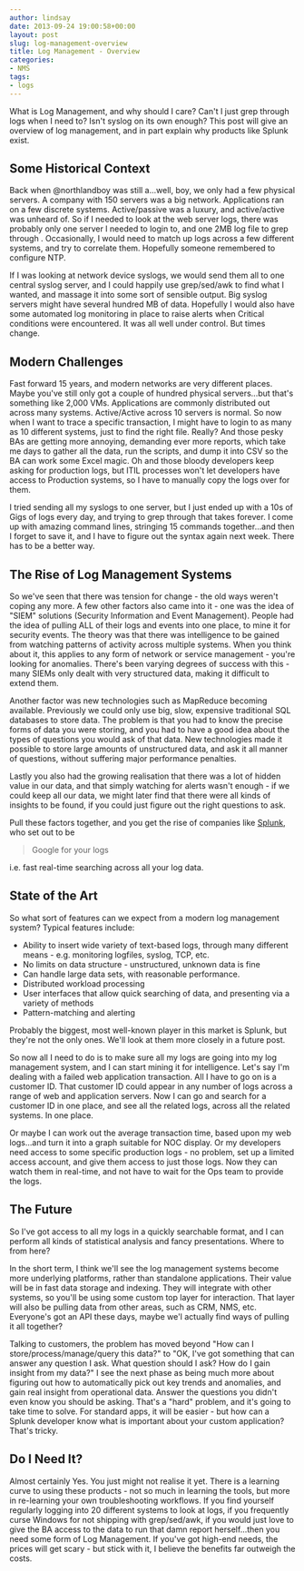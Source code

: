 ```yaml
---
author: lindsay
date: 2013-09-24 19:00:58+00:00
layout: post
slug: log-management-overview
title: Log Management - Overview
categories:
- NMS
tags:
- logs
---
```


What is Log Management, and why should I care? Can't I just grep through logs when I need to? Isn't syslog on its own enough? This post will give an overview of log management, and in part explain why products like Splunk exist.

## Some Historical Context

Back when @northlandboy was still a...well, boy, we only had a few physical servers. A company with 150 servers was a big network. Applications ran on a few discrete systems. Active/passive was a luxury, and active/active was unheard of. So if I needed to look at the web server logs, there was probably only one server I needed to login to, and one 2MB log file to grep through . Occasionally, I would need to match up logs across a few different systems, and try to correlate them. Hopefully someone remembered to configure NTP.

If I was looking at network device syslogs, we would send them all to one central syslog server, and I could happily use grep/sed/awk to find what I wanted, and massage it into some sort of sensible output. Big syslog servers might have several hundred MB of data. Hopefully I would also have some automated log monitoring in place to raise alerts when Critical conditions were encountered. It was all well under control. But times change.

## Modern Challenges

Fast forward 15 years, and modern networks are very different places. Maybe you've still only got a couple of hundred physical servers...but that's something like 2,000 VMs. Applications are commonly distributed out across many systems. Active/Active across 10 servers is normal. So now when I want to trace a specific transaction, I might have to login to as many as 10 different systems, just to find the right file. Really? And those pesky BAs are getting more annoying, demanding ever more reports, which take me days to gather all the data, run the scripts, and dump it into CSV so the BA can work some Excel magic. Oh and those bloody developers keep asking for production logs, but ITIL processes won't let developers have access to Production systems, so I have to manually copy the logs over for them.

I tried sending all my syslogs to one server, but I just ended up with a 10s of Gigs of logs every day, and trying to grep through that takes forever. I come up with amazing command lines, stringing 15 commands together...and then I forget to save it, and I have to figure out the syntax again next week. There has to be a better way.

## The Rise of Log Management Systems

So we've seen that there was tension for change - the old ways weren't coping any more. A few other factors also came into it - one was the idea of "SIEM" solutions (Security Information and Event Management). People had the idea of pulling ALL of their logs and events into one place, to mine it for security events. The theory was that there was intelligence to be gained from watching patterns of activity across multiple systems. When you think about it, this applies to any form of network or service management - you're looking for anomalies. There's been varying degrees of success with this - many SIEMs only dealt with very structured data, making it difficult to extend them.

Another factor was new technologies such as MapReduce becoming available. Previously we could only use big, slow, expensive traditional SQL databases to store data. The problem is that you had to know the precise forms of data you were storing, and you had to have a good idea about the types of questions you would ask of that data. New technologies made it possible to store large amounts of unstructured data, and ask it all manner of questions, without suffering major performance penalties.

Lastly you also had the growing realisation that there was a lot of hidden value in our data, and that simply watching for alerts wasn't enough - if we could keep all our data, we might later find that there were all kinds of insights to be found, if you could just figure out the right questions to ask.

Pull these factors together, and you get the rise of companies like [Splunk](http://www.splunk.com), who set out to be

> Google for your logs

i.e. fast real-time searching across all your log data.

## State of the Art

So what sort of features can we expect from a modern log management system? Typical features include:

* Ability to insert wide variety of text-based logs, through many different means - e.g. monitoring logfiles, syslog, TCP, etc.
* No limits on data structure - unstructured, unknown data is fine
* Can handle large data sets, with reasonable performance.
* Distributed workload processing
* User interfaces that allow quick searching of data, and presenting via a variety of methods
* Pattern-matching and alerting

Probably the biggest, most well-known player in this market is Splunk, but they're not the only ones. We'll look at them more closely in a future post.

So now all I need to do is to make sure all my logs are going into my log management system, and I can start mining it for intelligence. Let's say I'm dealing with a failed web application transaction. All I have to go on is a customer ID. That customer ID could appear in any number of logs across a range of web and application servers. Now I can go and search for a customer ID in one place, and see all the related logs, across all the related systems. In one place.

Or maybe I can work out the average transaction time, based upon my web logs...and turn it into a graph suitable for NOC display. Or my developers need access to some specific production logs - no problem, set up a limited access account, and give them access to just those logs. Now they can watch them in real-time, and not have to wait for the Ops team to provide the logs.

## The Future

So I've got access to all my logs in a quickly searchable format, and I can perform all kinds of statistical analysis and fancy presentations. Where to from here?

In the short term, I think we'll see the log management systems become more underlying platforms, rather than standalone applications. Their value will be in fast data storage and indexing. They will integrate with other systems, so you'll be using some custom top layer for interaction. That layer will also be pulling data from other areas, such as CRM, NMS, etc. Everyone's got an API these days, maybe we'l actually find ways of pulling it all together?

Talking to customers, the problem has moved beyond "How can I store/process/manage/query this data?" to "OK, I've got something that can answer any question I ask. What question should I ask? How do I gain insight from my data?" I see the next phase as being much more about figuring out how to automatically pick out key trends and anomalies, and gain real insight from operational data. Answer the questions you didn't even know you should be asking. That's a "hard" problem, and it's going to take time to solve. For standard apps, it will be easier - but how can a Splunk developer know what is important about your custom application? That's tricky.

## Do I Need It?

Almost certainly Yes. You just might not realise it yet. There is a learning curve to using these products - not so much in learning the tools, but more in re-learning your own troubleshooting workflows. If you find yourself regularly logging into 20 different systems to look at logs, if you frequently curse Windows for not shipping with grep/sed/awk, if you would just love to give the BA access to the data to run that damn report herself...then you need some form of Log Management. If you've got high-end needs, the prices will get scary - but stick with it, I believe the benefits far outweigh the costs.
